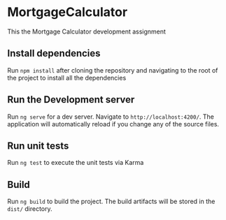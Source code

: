 # MortgageCalculator

This the Mortgage Calculator development assignment

## Install dependencies

Run `npm install` after cloning the repository and navigating to the root of the project to install all the dependencies

## Run the Development server

Run `ng serve` for a dev server. Navigate to `http://localhost:4200/`. The application will automatically reload if you change any of the source files.

## Run unit tests

Run `ng test` to execute the unit tests via Karma

## Build

Run `ng build` to build the project. The build artifacts will be stored in the `dist/` directory.
